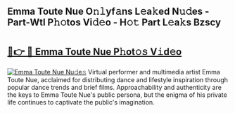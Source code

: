 ## Emma Toute Nue O𝚗𝚕yf𝚊ns L𝚎a𝚔ed N𝚞𝚍es - Part-Wtl P𝚑𝚘tos Vi𝚍𝚎o - H𝚘𝚝 Part L𝚎a𝚔s Bzscy

# <h2><a href="http://kf9dc41.oniu.top/?m=Emma+Toute+Nue">🔗👉 🔴 Emma Toute Nue P𝚑ot𝚘𝚜 V𝚒d𝚎o</a></h2>

[![Emma Toute Nue Nu𝚍e𝚜](https://i.imgur.com/0qMVB7G.gif)](http://kf9dc41.oniu.top/?m=Emma+Toute+Nue)
Virtual performer and multimedia artist Emma Toute Nue, acclaimed for distributing dance and lifestyle inspiration through popular dance trends and brief films. Approachability and authenticity are the keys to Emma Toute Nue's public persona, but the enigma of his private life continues to captivate the public's imagination.  

